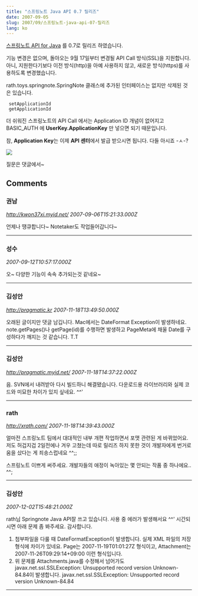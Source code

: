 ```yaml
---
title: "스프링노트 Java API 0.7 릴리즈"
date: 2007-09-05
slug: 2007/09/스프링노트-java-api-07-릴리즈
lang: ko
---
```


[스프링노트 API for Java](http://code.google.com/p/springnote-api/) 를 0.7로 릴리즈 하였습니다.

기능 변경은 없으며, 돌아오는 9월 17일부터 변경될 API Call 방식(SSL)을 지원합니다.
아니, 지원한다기보다 이전 방식(http)을 아예 사용하지 않고, 새로운 방식(https)를 사용하도록 변경했습니다.

rath.toys.springnote.SpringNote 클래스에 추가된 인터페이스는 없지만 삭제된 것은 있습니다.

```
 setApplicationId
 getApplicationId
```

더 쉬워진 스프링노트의 API Call 에서는 Application ID 개념이 없어지고 
BASIC_AUTH 에 **UserKey.ApplicationKey** 만 넣으면 되기 때문입니다.

참, **Application Key**는 이제 **API 센터**에서 발급 받으시면 됩니다. 다들 아시죠 -ㅅ-?

![](/img/apicenter-main.jpg)

질문은 댓글에서~

## Comments

### 권남
*http://kwon37xi.myid.net/*
*2007-09-06T15:21:33.000Z*

언제나 땡큐합니다~ Notetaker도 작업들어갑니다~

---

### 성수
*2007-09-12T10:57:17.000Z*

오~ 다양한 기능이 속속 추가되는것 같네요~

---

### 김성안
*http://pragmatic.kr*
*2007-11-18T13:49:50.000Z*

오래된 글이지만 댓글 남깁니다. Mac에서는 DateFormat Exception이 발생하네요. note.getPages()나 getPage(id)를 수행하면 발생하고 PageMeta에 채울 Date를 구성하다가 깨지는 것 같습니다. T.T

---

### 김성안
*http://pragmatic.myid.net/*
*2007-11-18T14:37:22.000Z*

음. SVN에서 내려받아 다시 빌드하니 해결됐습니다. 다운로드용 라이브러리와 실제 코드와 미묘한 차이가 있지 싶네요. ^^'

---

### rath
*http://xrath.com/*
*2007-11-18T14:39:43.000Z*

얼마전 스프링노트 팀에서 대대적인 내부 개편 작업하면서 포맷 관련된 게 바뀌었어요. 저도 허겁지겁 2일전에나 겨우 고쳤는데 따로 릴리즈 하지 못한 것이 개발자에게 번거로움을 샀다는 게 죄송스럽네요 ^^;;

스프링노트 이쁘게 써주세요. 개발자들의 애정이 녹아있는 몇 안되는 작품 중 하나에요..  ^^;

---

### 김성안
*2007-12-02T15:48:21.000Z*

rath님 Springnote Java API잘 쓰고 있습니다. 사용 중 에러가 발생해서요 ^^' 시간되시면 아래 문제 좀 봐주세요. 감사합니다.
1. 첨부파일을 다룰 때  DateFormatException이 발생합니다. 실제 XML 파일의 저장 형식에 차이가 있네요. Page는 2007-11-19T01:01:27Z 형식이고, Attachment는 2007-11-26T09:29:14+09:00 이런 형식입니다.
2. 위 문제를 Attachments.java를 수정해서 넘어가도 javax.net.ssl.SSLException: Unsupported record version Unknown-84.84이 발생합니다.
javax.net.ssl.SSLException: Unsupported record version Unknown-84.84

---

